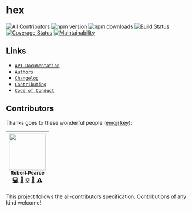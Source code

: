 # hex
[![All Contributors](https://img.shields.io/badge/all_contributors-1-orange.svg?style=flat-square)](#contributors)
[![npm version](https://img.shields.io/npm/v/@rpearce/hex.svg)](https://www.npmjs.com/package/@rpearce/hex) [![npm downloads](https://img.shields.io/npm/dt/@rpearce/hex.svg)](https://www.npmjs.com/package/@rpearce/hex) [![Build Status](https://travis-ci.org/rpearce/hex.svg?branch=master)](https://travis-ci.org/rpearce/hex) [![Coverage Status](https://coveralls.io/repos/github/rpearce/hex/badge.svg?branch=master)](https://coveralls.io/github/rpearce/hex?branch=master) [![Maintainability](https://api.codeclimate.com/v1/badges/8e4debef4b9f0e8acd6e/maintainability)](https://codeclimate.com/github/rpearce/hex/maintainability)

## Links
* [`API Documentation`](./API.md)
* [`Authors`](./AUTHORS)
* [`Changelog`](./CHANGELOG.md)
* [`Contributing`](./CONTRIBUTING.md)
* [`Code of Conduct`](./CODE_OF_CONDUCT.md)

## Contributors

Thanks goes to these wonderful people ([emoji key](https://github.com/kentcdodds/all-contributors#emoji-key)):

<!-- ALL-CONTRIBUTORS-LIST:START - Do not remove or modify this section -->
<!-- prettier-ignore -->
| [<img src="https://avatars2.githubusercontent.com/u/592876?v=4" width="100px;"/><br /><sub><b>Robert Pearce</b></sub>](https://robertwpearce.com)<br />[💻](https://github.com/rpearce/hex/commits?author=rpearce "Code") [📖](https://github.com/rpearce/hex/commits?author=rpearce "Documentation") [💡](#example-rpearce "Examples") [🤔](#ideas-rpearce "Ideas, Planning, & Feedback") [⚠️](https://github.com/rpearce/hex/commits?author=rpearce "Tests") |
| :---: |
<!-- ALL-CONTRIBUTORS-LIST:END -->

This project follows the [all-contributors](https://github.com/kentcdodds/all-contributors) specification. Contributions of any kind welcome!
